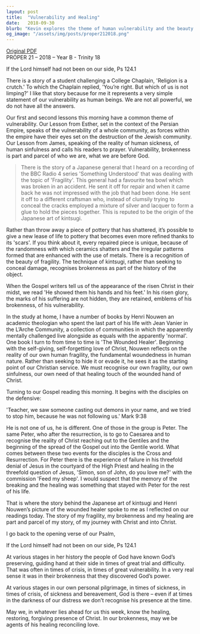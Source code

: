 ```yaml
---
layout: post
title:  "Vulnerability and Healing"
date:   2018-09-30
blurb: "Kevin explores the theme of human vulnerability and the beauty of brokenness through the story of kintsugi, the Japanese art of repairing broken pottery with gold. He reflects on our need for God's presence in times of weakness and the importance of acknowledging our fragility as a step towards healing. Drawing from the lessons of Esther, James, and the Gospels, Kevin encourages embracing our brokenness as part of our journey with Christ."
og_image: "/assets/img/posts/proper212018.png"
---
```

[Original PDF](/assets/pdf/proper212018.pdf)    
PROPER 21 – 2018 – Year B - Trinity 18

If the Lord himself had not been on our side, Ps 124.1

There is a story of a student challenging a College Chaplain, 'Religion is a crutch.' To which the Chaplain replied, 'You’re right. But which of us is not limping?' I like that story because for me it represents a very simple statement of our vulnerability as human beings. We are not all powerful, we do not have all the answers.

Our first and second lessons this morning have a common theme of vulnerability. Our Lesson from Esther, set in the context of the Persian Empire, speaks of the vulnerability of a whole community, as forces within the empire have their eyes set on the destruction of the Jewish community. Our Lesson from James, speaking of the reality of human sickness, of human sinfulness and calls his readers to prayer. Vulnerability, brokenness is part and parcel of who we are, what we are before God.

> There is the story of a Japanese general that I heard on a recording of the BBC Radio 4 series 'Something Understood' that was dealing with the topic of 'Fragility'. This general had a favourite tea bowl which was broken in an accident. He sent it off for repair and when it came back he was not impressed with the job that had been done. He sent it off to a different craftsman who, instead of clumsily trying to conceal the cracks employed a mixture of silver and lacquer to form a glue to hold the pieces together. This is reputed to be the origin of the Japanese art of kintsugi.

Rather than throw away a piece of pottery that has shattered, it’s possible to give a new lease of life to pottery that becomes even more refined thanks to its 'scars'. If you think about it, every repaired piece is unique, because of the randomness with which ceramics shatters and the irregular patterns formed that are enhanced with the use of metals. There is a recognition of the beauty of fragility. The technique of kintsugi, rather than seeking to conceal damage, recognises brokenness as part of the history of the object.

When the Gospel writers tell us of the appearance of the risen Christ in their midst, we read 'He showed them his hands and his feet.' In his risen glory, the marks of his suffering are not hidden, they are retained, emblems of his brokenness, of his vulnerability.

In the study at home, I have a number of books by Henri Nouwen an academic theologian who spent the last part of his life with Jean Vanier in the L’Arche Community, a collection of communities in which the apparently mentally challenged live alongside as equals with the apparently 'normal'. One book I turn to from time to time is 'The Wounded Healer'. Beginning with the self-giving, self-forgetting love of Christ, Nouwen reflects on the reality of our own human fragility, the fundamental woundedness in human nature. Rather than seeking to hide it or evade it, he sees it as the starting point of our Christian service. We must recognise our own fragility, our own sinfulness, our own need of that healing touch of the wounded hand of Christ.

Turning to our Gospel reading this morning. It begins with the disciples on the defensive:

'Teacher, we saw someone casting out demons in your name, and we tried to stop him, because he was not following us.' Mark 9:38

He is not one of us, he is different. One of those in the group is Peter. The same Peter, who after the resurrection, is to go to Caesarea and to recognise the reality of Christ reaching out to the Gentiles and the beginning of the spread of the Gospel out into the Gentile world. What comes between these two events for the disciples is the Cross and Resurrection. For Peter there is the experience of failure in his threefold denial of Jesus in the courtyard of the High Priest and healing in the threefold question of Jesus, 'Simon, son of John, do you love me?' with the commission 'Feed my sheep'. I would suspect that the memory of the breaking and the healing was something that stayed with Peter for the rest of his life.

That is where the story behind the Japanese art of kintsugi and Henri Nouwen’s picture of the wounded healer spoke to me as I reflected on our readings today. The story of my fragility, my brokenness and my healing are part and parcel of my story, of my journey with Christ and into Christ.

I go back to the opening verse of our Psalm,

If the Lord himself had not been on our side, Ps 124.1

At various stages in her history the people of God have known God’s preserving, guiding hand at their side in times of great trial and difficulty. That was often in times of crisis, in times of great vulnerability. In a very real sense it was in their brokenness that they discovered God’s power.

At various stages in our own personal pilgrimage, in times of sickness, in times of crisis, of sickness and bereavement, God is there – even if at times in the darkness of our distress we don’t recognise his presence at the time.

May we, in whatever lies ahead for us this week, know the healing, restoring, forgiving presence of Christ. In our brokenness, may we be agents of his healing reconciling love.
